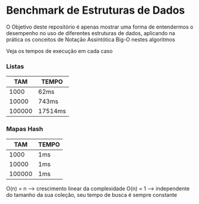 # Benchmark de Estruturas de Dados

O Objetivo deste repositório é apenas mostrar uma forma de entendermos o desempenho no uso de diferentes estruturas de dados, aplicando na prática os conceitos de Notação Assintótica Big-O nestes algoritmos

Veja os tempos de execução em cada caso

### Listas
| TAM		|	 TEMPO|
|---------|----------|
|1000	|	  62ms
|10000	|	 743ms
|100000  |   17514ms


### Mapas Hash
|TAM        |  TEMPO|
|----|-----|
|1000		 |  1ms|
|10000	|	   1ms|
|100000	|	   1ms|


O(n) = n --> crescimento linear da complexidade
O(n) = 1 --> independente do tamanho da sua coleção, seu tempo de busca é sempre constante
